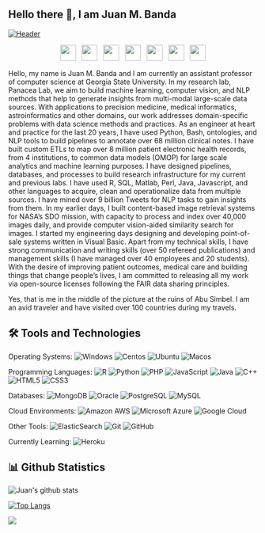## Hello there 👋, I am Juan M. Banda

[![Header](http://www.jmbanda.com/github_header.jpg "Header")](http://www.jmbanda.com)
<p align='center'>
<a href="https://devpost.com/jmbanda"><img height="32" src="http://www.jmbanda.com/devpost_icon.png"></a>&nbsp;&nbsp;
<a href="https://www.gihub.com/jmbanda"><img height="32" src="http://www.jmbanda.com/github_icon.png"></a>&nbsp;&nbsp;
<a href="https://www.linkedin.com/in/jmbanda/"><img height="32" src="http://www.jmbanda.com/linkedin_icon.png"></a>&nbsp;&nbsp;
<a href="https://twitter.com/drjmbanda"><img height="32" src="http://www.jmbanda.com/twitter_icon.png"></a>&nbsp;&nbsp;
<a href="https://500px.com/jbanda"><img height="32" src="http://www.jmbanda.com/500px_icon.png"></a>&nbsp;&nbsp;
<a href="https://scholar.google.com/citations?user=lCgSjYAAAAAJ&hl=en"><img height="32" src="http://www.jmbanda.com/google_scholar_icon.png"></a>&nbsp;&nbsp;
<a href="https://www.researchgate.net/profile/Juan_Banda"><img height="32" src="http://www.jmbanda.com/research_gate_icon.png"></a>
</p>

Hello, my name is Juan M. Banda and I am currently an assistant professor of computer science at Georgia State University. In my research lab, Panacea Lab, we aim to build machine learning, computer vision, and NLP methods that help to generate insights from multi-modal large-scale data sources. With applications to precision medicine, medical informatics, astroinformatics and other domains, our work addresses domain-specific problems with data science methods and practices. As an engineer at heart and practice for the last 20 years, I have used Python, Bash, ontologies, and NLP tools to build pipelines to annotate over 68 million clinical notes. I have built custom ETLs to map over 8 million patient electronic health records, from 4 institutions, to common data models (OMOP) for large scale analytics and machine learning purposes. I have designed pipelines, databases, and processes to build research infrastructure for my current and previous labs. I have used R, SQL, Matlab, Perl, Java, Javascript, and other languages to acquire, clean and operationalize data from multiple sources. I have mined over 9 billion Tweets for NLP tasks to gain insights from them. In my earlier days, I built content-based image retrieval systems for NASA’s SDO mission, with capacity to process and index over 40,000 images daily, and provide computer vision-aided similarity search for images. I started my engineering days designing and developing point-of-sale systems written in Visual Basic. Apart from my technical skills, I have strong communication and writing skills (over 50 refereed publications) and management skills (I have managed over 40 employees and 20 students). With the desire of improving patient outcomes, medical care and building things that change people’s lives, I am committed to releasing all my work via open-source licenses following the FAIR data sharing principles.

Yes, that is me in the middle of the picture at the ruins of Abu Simbel. I am an avid traveler and have visited over 100 countries during my travels.

## 🛠️ Tools and Technologies
Operating Systems:
![Windows](https://img.shields.io/badge/-windows-black?style=flat-square&logo=windows)
![Centos](https://img.shields.io/badge/-centos-black?style=flat-square&logo=centos)
![Ubuntu](https://img.shields.io/badge/-ubuntu-black?style=flat-square&logo=ubuntu)
![Macos](https://img.shields.io/badge/-macos-black?style=flat-square&logo=macos)

Programming Languages:
![R](https://img.shields.io/badge/-R-black?style=flat-square&logo=R)
![Python](https://img.shields.io/badge/-Python-black?style=flat-square&logo=Python)
![PHP](https://img.shields.io/badge/-PHP-black?style=flat-square&logo=PHP)
![JavaScript](https://img.shields.io/badge/-JavaScript-black?style=flat-square&logo=javascript)
![Java](https://img.shields.io/badge/-java-E34A86?style=flat-square&logo=java)
![C++](https://img.shields.io/badge/-C++-00599C?style=flat-square&logo=c)
![HTML5](https://img.shields.io/badge/-HTML5-E34F26?style=flat-square&logo=html5&logoColor=white)
![CSS3](https://img.shields.io/badge/-CSS3-1572B6?style=flat-square&logo=css3)

Databases:
![MongoDB](https://img.shields.io/badge/-MongoDB-black?style=flat-square&logo=mongodb)
![Oracle](https://img.shields.io/badge/-Oracle-336791?style=flat-square&logo=oracle)
![PostgreSQL](https://img.shields.io/badge/-PostgreSQL-336791?style=flat-square&logo=postgresql)
![MySQL](https://img.shields.io/badge/-MySQL-black?style=flat-square&logo=mysql)

Cloud Environments:
![Amazon AWS](https://img.shields.io/badge/Amazon%20AWS-232F3E?style=flat-square&logo=amazon-aws)
![Microsoft Azure](https://img.shields.io/badge/Microsoft%20Azure-232F7E?style=flat-square&logo=microsoft-azure)
![Google Cloud](https://img.shields.io/badge/Google%20Cloud-black?style=flat-square&logo=google-cloud)

Other Tools:
![ElasticSearch](https://img.shields.io/badge/-ElasticSearch-005571?style=flat-square&logo=elasticsearch)
![Git](https://img.shields.io/badge/-Git-black?style=flat-square&logo=git)
![GitHub](https://img.shields.io/badge/-GitHub-181717?style=flat-square&logo=github)

Currently Learning:
![Heroku](https://img.shields.io/badge/-Heroku-430098?style=flat-square&logo=heroku)


## 📊 Github Statistics
![Juan's github stats](https://github-readme-stats.vercel.app/api?username=jmbanda&theme=merko&show_icons=true&count_private=true)

[![Top Langs](https://github-readme-stats.vercel.app/api/top-langs/?username=jmbanda&langs_count=10&theme=merko&layout=compact)](https://github.com/jmbanda)

![](https://komarev.com/ghpvc/?username=jmbanda)

<!--
**jmbanda/jmbanda** is a ✨ _special_ ✨ repository because its `README.md` (this file) appears on your GitHub profile.

Here are some ideas to get you started:

- 🔭 I’m currently working on ...
- 🌱 I’m currently learning ...
- 👯 I’m looking to collaborate on ...
- 🤔 I’m looking for help with ...
- 💬 Ask me about ...
- 📫 How to reach me: ...
- 😄 Pronouns: ...
- ⚡ Fun fact: ...
-->
